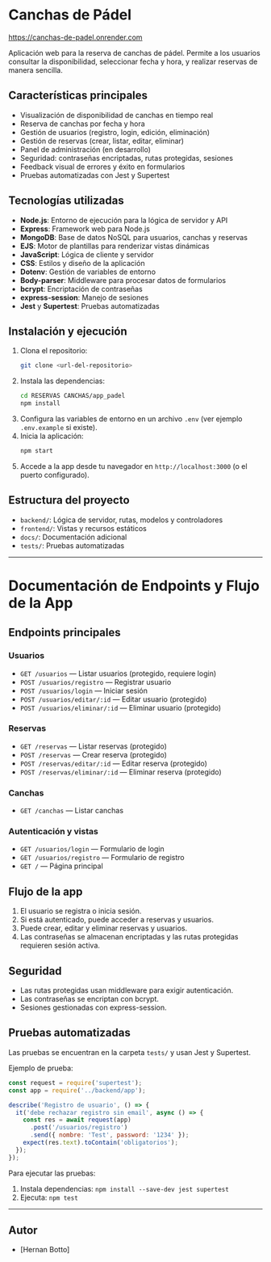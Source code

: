 # Canchas de Pádel

https://canchas-de-padel.onrender.com

Aplicación web para la reserva de canchas de pádel. Permite a los usuarios consultar la disponibilidad, seleccionar fecha y hora, y realizar reservas de manera sencilla.

## Características principales
- Visualización de disponibilidad de canchas en tiempo real
- Reserva de canchas por fecha y hora
- Gestión de usuarios (registro, login, edición, eliminación)
- Gestión de reservas (crear, listar, editar, eliminar)
- Panel de administración (en desarrollo)
- Seguridad: contraseñas encriptadas, rutas protegidas, sesiones
- Feedback visual de errores y éxito en formularios
- Pruebas automatizadas con Jest y Supertest

## Tecnologías utilizadas
- **Node.js**: Entorno de ejecución para la lógica de servidor y API
- **Express**: Framework web para Node.js
- **MongoDB**: Base de datos NoSQL para usuarios, canchas y reservas
- **EJS**: Motor de plantillas para renderizar vistas dinámicas
- **JavaScript**: Lógica de cliente y servidor
- **CSS**: Estilos y diseño de la aplicación
- **Dotenv**: Gestión de variables de entorno
- **Body-parser**: Middleware para procesar datos de formularios
- **bcrypt**: Encriptación de contraseñas
- **express-session**: Manejo de sesiones
- **Jest** y **Supertest**: Pruebas automatizadas

## Instalación y ejecución
1. Clona el repositorio:
   ```bash
   git clone <url-del-repositorio>
   ```
2. Instala las dependencias:
   ```bash
   cd RESERVAS CANCHAS/app_padel
   npm install
   ```
3. Configura las variables de entorno en un archivo `.env` (ver ejemplo `.env.example` si existe).
4. Inicia la aplicación:
   ```bash
   npm start
   ```
5. Accede a la app desde tu navegador en `http://localhost:3000` (o el puerto configurado).

## Estructura del proyecto
- `backend/`: Lógica de servidor, rutas, modelos y controladores
- `frontend/`: Vistas y recursos estáticos
- `docs/`: Documentación adicional
- `tests/`: Pruebas automatizadas

---

# Documentación de Endpoints y Flujo de la App

## Endpoints principales

### Usuarios
- `GET /usuarios` — Listar usuarios (protegido, requiere login)
- `POST /usuarios/registro` — Registrar usuario
- `POST /usuarios/login` — Iniciar sesión
- `POST /usuarios/editar/:id` — Editar usuario (protegido)
- `POST /usuarios/eliminar/:id` — Eliminar usuario (protegido)

### Reservas
- `GET /reservas` — Listar reservas (protegido)
- `POST /reservas` — Crear reserva (protegido)
- `POST /reservas/editar/:id` — Editar reserva (protegido)
- `POST /reservas/eliminar/:id` — Eliminar reserva (protegido)

### Canchas
- `GET /canchas` — Listar canchas

### Autenticación y vistas
- `GET /usuarios/login` — Formulario de login
- `GET /usuarios/registro` — Formulario de registro
- `GET /` — Página principal

## Flujo de la app
1. El usuario se registra o inicia sesión.
2. Si está autenticado, puede acceder a reservas y usuarios.
3. Puede crear, editar y eliminar reservas y usuarios.
4. Las contraseñas se almacenan encriptadas y las rutas protegidas requieren sesión activa.

## Seguridad
- Las rutas protegidas usan middleware para exigir autenticación.
- Las contraseñas se encriptan con bcrypt.
- Sesiones gestionadas con express-session.

## Pruebas automatizadas

Las pruebas se encuentran en la carpeta `tests/` y usan Jest y Supertest.

Ejemplo de prueba:
```js
const request = require('supertest');
const app = require('../backend/app');

describe('Registro de usuario', () => {
  it('debe rechazar registro sin email', async () => {
    const res = await request(app)
      .post('/usuarios/registro')
      .send({ nombre: 'Test', password: '1234' });
    expect(res.text).toContain('obligatorios');
  });
});
```

Para ejecutar las pruebas:
1. Instala dependencias: `npm install --save-dev jest supertest`
2. Ejecuta: `npm test`

---

## Autor
- [Hernan Botto]
